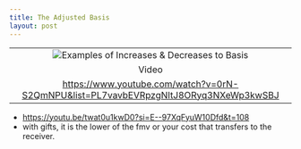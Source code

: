 ```yaml
---
title: The Adjusted Basis
layout: post
---
```


||
|:-:|
|![Examples of Increases & Decreases to Basis](/ea/assets/images/adjusted.basis.png)|
| Video |
| https://www.youtube.com/watch?v=0rN-S2QmNPU&list=PL7vavbEVRpzgNItJ8ORyq3NXeWp3kwSBJ |

- https://youtu.be/twat0u1kwD0?si=E--97XqFyuW10Dfd&t=108
- with gifts, it is the lower of the fmv or your cost that transfers to the receiver.